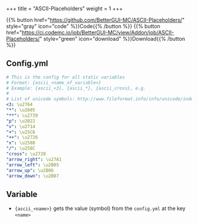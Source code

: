 +++
title = "ASCII-Placeholders"
weight = 1
+++

{{% button href="https://github.com/BetterGUI-MC/ASCII-Placeholders/" style="gray" icon="code" %}}Code{{% /button %}} {{% button href="https://ci.codemc.io/job/BetterGUI-MC/view/Addon/job/ASCII-Placeholders/" style="green" icon="download" %}}Download{{% /button %}}

## Config.yml
```yaml
# This is the config for all static variables
# Format: {ascii_<name_of_variable>}
# Example: {ascii_<3}, {ascii_*}, {ascii_cross}, e.g.
#
# List of unicode symbols: http://www.fileformat.info/info/unicode/index.htm
<3: \u2764
"*": \u2605
"**": \u2739
"p": \u2022
"v": \u2714
"+": \u25C6
"++": \u2726
"x": \u2588
"/": \u258C
"cross": \u2720
"arrow_right": \u27A1
"arrow_left": \u2B05
"arrow_up": \u2B06
"arrow_down": \u2B07
```

## Variable
* `{ascii_<name>}` gets the value (symbol) from the `config.yml` at the key `<name>`
